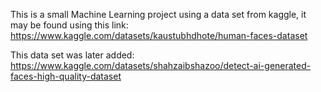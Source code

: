 This is a small Machine Learning project using a data set from kaggle, it may be found using this link: 
https://www.kaggle.com/datasets/kaustubhdhote/human-faces-dataset 

This data set was later added:
https://www.kaggle.com/datasets/shahzaibshazoo/detect-ai-generated-faces-high-quality-dataset
